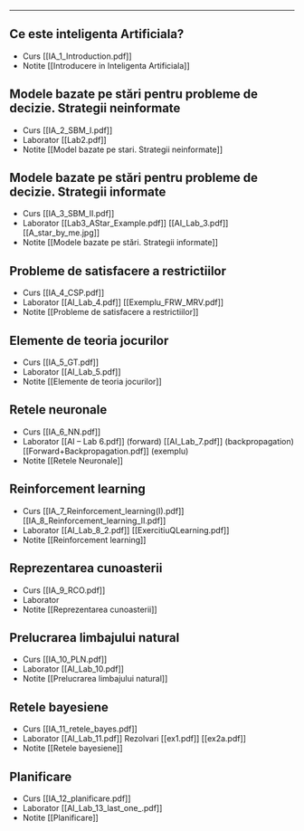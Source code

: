 ----
## Ce este inteligenta Artificiala?
- Curs [[IA_1_Introduction.pdf]]
- Notite [[Introducere in Inteligenta Artificiala]]
## Modele bazate pe stări pentru probleme de decizie. Strategii neinformate
 - Curs [[IA_2_SBM_I.pdf]]
 - Laborator [[Lab2.pdf]]
 - Notite [[Model bazate pe stari. Strategii neinformate]]
## Modele bazate pe stări pentru probleme de decizie. Strategii informate
 - Curs [[IA_3_SBM_II.pdf]]
 - Laborator [[Lab3_AStar_Example.pdf]] [[AI_Lab_3.pdf]] [[A_star_by_me.jpg]]
 - Notite [[Modele bazate pe stări. Strategii informate]]
## Probleme de satisfacere a restrictiilor
 - Curs [[IA_4_CSP.pdf]]
 - Laborator [[AI_Lab_4.pdf]] [[Exemplu_FRW_MRV.pdf]]
 - Notite [[Probleme de satisfacere a restrictiilor]]
## Elemente de teoria jocurilor
 - Curs [[IA_5_GT.pdf]]
 - Laborator [[AI_Lab_5.pdf]]
 - Notite [[Elemente de teoria jocurilor]]
## Retele neuronale
 - Curs [[IA_6_NN.pdf]]
 - Laborator [[AI – Lab 6.pdf]] (forward) [[AI_Lab_7.pdf]] (backpropagation) [[Forward+Backpropagation.pdf]] (exemplu)
 - Notite [[Retele Neuronale]]
## Reinforcement learning
 - Curs [[IA_7_Reinforcement_learning(I).pdf]] [[IA_8_Reinforcement_learning_II.pdf]]
 - Laborator [[AI_Lab_8_2.pdf]] [[ExercitiuQLearning.pdf]]
 - Notite [[Reinforcement learning]]
## Reprezentarea cunoasterii 
 - Curs [[IA_9_RCO.pdf]]
 - Laborator
 - Notite [[Reprezentarea cunoasterii]]
## Prelucrarea limbajului natural 
 - Curs [[IA_10_PLN.pdf]]
 - Laborator [[AI_Lab_10.pdf]]
 - Notite [[Prelucrarea limbajului natural]]
## Retele bayesiene 
 - Curs [[IA_11_retele_bayes.pdf]]
 - Laborator [[AI_Lab_11.pdf]] Rezolvari [[ex1.pdf]] [[ex2a.pdf]]
 - Notite [[Retele bayesiene]]
## Planificare 
 - Curs [[IA_12_planificare.pdf]]
 - Laborator [[AI_Lab_13_last_one_.pdf]]
 - Notite [[Planificare]]